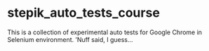 # stepik_auto_tests_course

This is a collection of experimental auto tests for Google Chrome in Selenium environment. ’Nuff said, I guess…
